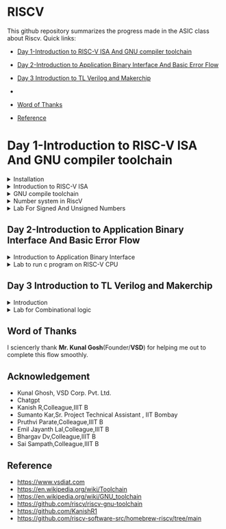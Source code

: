 # RISCV

This github repository summarizes the progress made in the ASIC class about Riscv. Quick links:

- [Day 1-Introduction to RISC-V ISA And GNU compiler toolchain ](#Day1--Introduction-to-RISC-V-ISA-And-GNU-compiler-toolchain)
  
- [Day 2-Introduction to Application Binary Interface And Basic Error Flow](#Day2--Introduction-to-Application-Binary-Interface-And-Basic-error-flow)

- [Day 3 Introduction to TL Verilog and Makerchip](#Day-3-Introduction-to-TL-Verilog-and-Makerchip.)

- []()

- [Word of Thanks](#Word-of-Thanks)

- [Reference](#reference)

# Day 1-Introduction to RISC-V ISA And GNU compiler toolchain 

<details> 
<summary> Installation </summary>
	
Steps to install Risc-tools (linux)

```
sudo apt install libboost-all-dev
git clone https://github.com/kunalg123/riscv_workshop_collaterals.git
cd riscv_workshop_collaterals
chmod +x run.sh
./run.sh

```

 Once you run it you will get make error. ignore it  and type the following command

 ```

cd ~/riscv_toolchain/iverilog/
git checkout --track -b v10-branch origin/v10-branch
git pull 
chmod 777 autoconf.sh 
./autoconf.sh 
./configure 
make
sudo make install

```

- To set the PATH variable in .bashrc

```

gedit .bashrc
#Instead of Alwin put your username
export PATH="/home/Alwin/riscv_toolchain/riscv64-unknown-elf-gcc-8.3.0-2019.08.0-x86_64-linux-ubuntu14/bin:$PATH" #Type at last line # close the bashrc and type
source .bashrc

```
For installation in mac just follow the below github link given in reference.

</details>

<details>
  <summary>Introduction to RISC-V ISA </summary>

  RISC-V ISA is a base integer ISA and must be present in any implemenatation along with some optional extension. The RISC-V has been designed to support extensive customization and specialization which can be extended  with  one  or  more  optional  instruction-set  extensions,  but  the  base  integer instructions cannot be redefine. The different instructions included in RISC-V are listed below.

1. Pseudo instructions - For e.g- mv,li,ret etc
2. Base integer instruction (RV64I, RV32I)-For e.g-lui,addi etc
3. Multiply extension (RV64M) -For e.g- mulw,divw etc
4. Single and double floating point instruction (RV64F, RV64D) -For e.g- flw,fadd etc
5. Application binary instruction 
6. Memory allocation and stack pointer

The detail of the RISC-V instructions set manual can be found [here](https://riscv.org/wp-content/uploads/2017/05/riscv-spec-v2.2.pdf).

Each base integer set is characterized by the  width  of the register (XLEN) and size of the user address space. The most important advantage of RISC-V is that it is an open standard instruction which is easily available for academics and commercial purposes free of cost.

</details>

<details>
  <summary>GNU compile toolchain</summary>

  The GNU compile toolchain is a set of programming tools in LINUX system that can be use for compiling a code to generate certain executable program, library and debugger and whose detail can be found in references. RISC-V is one such toolchain which supports C and C++ cross compiler. It supports two build modes: a generic ELF/Newlib toolchain and a more sophisticated Linux-ELF/glibc toolchain and the github link for the same can be found in references. 

1. Compiler and linker which transform the source code into an executable program
2. Libraries which provide interfaces to the operating system 
3. Debugger which is used to test and debug created program

To start off a c program to compile sum from 1 to n was written whose  codes given below as [sum1to6.c]

```

#include <stdio.h>

int main () {
	int i,sum = 0, n = 6;
	for (i = 1; i <=n; ++i) {
		sum += i;
	}
	printf("The sum of the number from 1 to %d is %d\n", n,sum);
	return 0;
	}

```

In case RISC-V GNU toolchain the follwing commands are executed

- To use the RISC-V gcc compiler or simulator, type
  
```
riscv64-unknown-elf-gcc  -o <object filename.o> <filename.c>

```
Here -01 gives 15 instructions set while -0fast gives us 12 instructions set(ubuntu) here in macos we get 15 instructions

More generic command with different options:

    `riscv64-unknown-elf-gcc <compiler option -O1 ; Ofast> <ABI specifier -lp64; -lp32; -ilp32> <architecture specifier -RV64 ; RV32> -o <object filename> <C      filename>`
    
-  To list the details of a file
  
  ```
ls -ltr <filename.o>

```

<img width="682" alt="Screenshot 2023-08-18 at 11 33 19 PM" src="https://github.com/alwinshaju08/Alwin_iiitb_asic_class/assets/69166205/c768b542-363a-4a6f-87b0-754f5d9a3484">

- To deassemble the object file 

```

riscv64-unknown-elf-objdump <object file> -d <object filename.o>

```

- Below image shows the disassembled file `sum1to6.o` with `main` function highlighted.


```

riscv64-unknown-elf-objdump <object file> -d <object filename.o> | less

```

<img width="682" alt="Screenshot 2023-08-18 at 11 33 45 PM" src="https://github.com/alwinshaju08/Alwin_iiitb_asic_class/assets/69166205/27322cef-c5db-4cbe-942f-4889623380cd">

```
/main
n

```
This code helps in seeing the main file:

<img width="1440" alt="Screenshot 2023-08-18 at 11 34 06 PM" src="https://github.com/alwinshaju08/Alwin_iiitb_asic_class/assets/69166205/0ddce653-dfe2-4331-a82d-8b4ec1fc1d1f">

here we can check the instruction set is 15 by subtracting  10214-101ac = 58\4=15 instruction sets 

** To compile:**

```
spike pk sum1ton.o
```
<img width="682" alt="Screenshot 2023-08-19 at 12 30 02 AM" src="https://github.com/alwinshaju08/Alwin_iiitb_asic_class/assets/69166205/5bbd2c8d-65e2-4e03-b234-551ad411197f">

** To debug using spike:**

```
spike -d pk sum1ton.o
```
After running the above code line a number of things can be done as demonstrated in the image below. The code can be manually debugged, part of it can be run and contents of registers can be checked.

```:q``` to quit. 

  </details>

  <details>
	  <summary>
	  Number system in RiscV
  </summary>
	  
The RISC-V architecture defines several different data types and number systems to represent and manipulate data. Here, I'll explain the basic number systems used in RISC-V:

- Binary Number System: RISC-V, like most digital systems, primarily operates on binary data. In the binary number system, numbers are represented using only two symbols: 0 and 1. Each digit in a binary number represents a power of 2. For example, the binary number "1101" represents (1 * 2^3) + (1 * 2^2) + (0 * 2^1) + (1 * 2^0) = 13 in decimal.
- Integer Representation: RISC-V supports different integer data types with varying sizes. The most common are 32-bit and 64-bit integers, denoted as "RV32" and "RV64" respectively. Integers are typically represented in two's complement form, which allows both positive and negative values to be stored and manipulated using the same hardware.
- Floating-Point Representation: RISC-V also supports floating-point operations for real numbers. Floating-point numbers are represented using a sign bit, an exponent, and a fraction (also known as mantissa). RISC-V defines different formats for floating-point numbers, including the IEEE 754 standard formats (single precision, double precision, etc.). These formats allow a wide range of values to be represented with varying levels of precision.
- Hexadecimal Notation: While binary is the fundamental representation in RISC-V, hexadecimal (base-16) notation is often used to represent binary numbers in a more human-readable form. Each hexadecimal digit represents four bits. For example, the binary number "11011010" can be represented as "DA" in hexadecimal.
- Memory Addressing: RISC-V CPUs use memory addresses to access data stored in memory. Memory addresses are typically represented in hexadecimal form. The exact memory addressing scheme depends on the specific RISC-V implementation and the memory model being used.
Overall, the RISC-V architecture provides a flexible framework for representing and manipulating different types of numbers, allowing software developers and hardware designers to efficiently perform arithmetic and logical operations on various data types within the context of RISC-V-based systems.

In computer architecture, the terms "bit," "byte," "word," and "double word" refer to different units of data storage and manipulation. These terms are used to describe the size of data that a computer's memory and processing units can handle. The specific sizes of these units can vary based on the architecture and implementation, but I'll provide you with some common interpretations:

- Bit: A bit is the smallest unit of data in computing. It can represent one of two values: 0 or 1. Bits are the building blocks of all digital information and are used to represent various types of data and instructions in a computer's memory and processing units.
- Byte: A byte is a group of 8 bits. It is the basic addressable unit of memory storage in most computer architectures. Bytes are commonly used to represent characters, numbers, and other small data elements. For example, the ASCII code for the letter 'A' is 65, which can be represented as a byte with the binary value 01000001.
- Word: The term "word" refers to the natural data size that a computer's central processing unit (CPU) can process in a single operation. The size of a word can vary between different computer architectures. In the context of x86 and x86-64 architectures, a word is typically 16 bits, while in other architectures like RISC-V, a word can be 32 bits or 64 bits. The size of a word determines the maximum amount of data that the CPU can manipulate at once, which can impact the efficiency of data processing.
- Double Word (Dword): The term "double word" (often abbreviated as "dword") is used to describe a data unit that is twice the size of a standard word. In x86 and x86-64 architectures, a double word is 32 bits, while in some other architectures, it can refer to a 64-bit value. The term "dword" is often used in the x86 family of processors to describe a 32-bit data value.
It's important to note that the exact sizes of these units can vary based on the computer architecture and implementation.
**Total Number of pattern by RV64 will be 2^64**
**RISC- doubleword can represent '0' to '(2^64 - 1)' unsigned numbers or positive numbers**

  <img width="1440" alt="Screenshot 2023-08-19 at 2 15 56 AM" src="https://github.com/alwinshaju08/Alwin_iiitb_asic_class/assets/69166205/44fcfeb1-56a6-4982-b172-864357dfe28d">

## Signed Numbers
To find negative number: we find 2's complement
- First the normal binary of the +ve number 
- Then we invert the number
- Then we add +1 to it
(-1,152,991,877,645,991,936)dec = (0001000000000000010000000000000100000000000000000000000000000000)bin
				  (1110111111111111101111111111111011111111111111111111111111111111)bin
											+1
  				    (1110111111111111101111111111111100000000000000000000000000000000)bin


  </details>
  
<details>
<summary>Lab For Signed And Unsigned Numbers</summary>

Code for unsignedHighest:

```
#include <stdio.h>
#include <math.h>
int main() {
unsigned long long int max = (unsigned long long int) (pow(2,64) -1);
printf("highest number represented by unsigned long long int is %llu\n", max);
return 0;
}

```

<img width="682" alt="Screenshot 2023-08-19 at 2 37 14 AM" src="https://github.com/alwinshaju08/Alwin_iiitb_asic_class/assets/69166205/abfe12ba-f1e9-40c1-b3a3-1c267d73fcec">


This show the Highest value for Unsigned Numbers
if we tweak the code to get the lowest value for Unsigned Number by changing (pow(2,64) * -1);

![Screenshot 2023-08-19 at 2 41 16 AM](https://github.com/alwinshaju08/Alwin_iiitb_asic_class/assets/69166205/7e655ffe-1b19-40d5-a041-14108865fc2b)

Code for signed Numbers:

```
#include <stdio.h>
#include <math.h>
int main(){
long long int max = (long long int) (pow(2,10) * -1);
printf("highest number represented by long long int is %lld\n", max);
return 0;
}

```

<img width="682" alt="Screenshot 2023-08-19 at 2 46 18 AM" src="https://github.com/alwinshaju08/Alwin_iiitb_asic_class/assets/69166205/ecf3d7cf-ee06-4d48-a146-9a974c09660b">


## Example no.1

code:

```
#include <stdio.h>
#include <math.h>
int main() {
long long int max = (int) (pow(2,63) -1);
long long int min = (int) (pow(2,63) * -1);
printf("highest number represented by long long int is %lld\n", max);
printf("lowest number represented by long long int is %lld\n", min);
return 0;

```

![Screenshot 2023-08-19 at 2 56 52 AM](https://github.com/alwinshaju08/Alwin_iiitb_asic_class/assets/69166205/d881e7f5-2837-402c-a6e0-3df8a7336d8e)

Here in this code we have to change :

```
long long int max = (long long int) (pow(2,63) -1);
long long int min = (long long int) (pow(2,63) * -1);

```
so corrected output :

<img width="682" alt="Screenshot 2023-08-19 at 3 06 23 AM" src="https://github.com/alwinshaju08/Alwin_iiitb_asic_class/assets/69166205/fc038bb5-9e97-4c83-afaa-ba2e1aa22224">

Table : 

<img width="1440" alt="Screenshot 2023-08-19 at 2 59 33 AM" src="https://github.com/alwinshaju08/Alwin_iiitb_asic_class/assets/69166205/2769ceb4-e909-48f9-a051-d5b23163e190">


## labwork:

1.FOR THE C PROGRAM USED IN LABS, USE A VALUE OF N=9, COMPILE AND SIMULATE USING GCC COMPILER. WHAT IS THE OUTPUT YOU GET?

<img width="682" alt="Screenshot 2023-08-19 at 2 58 25 PM" src="https://github.com/alwinshaju08/RISCV/assets/69166205/f9aa4d1f-af6a-4afc-96a4-e014b9af6dd6">

2.AS SHOWN IN LABS, COMPILE THE C PROGRAM (N=9) USING RISCV-GCC COMPILER WITH O1 SWITCH AND LOOK AT ASSEMBLY CODE USING RISCV-OBJDMP. WHAT IS THE MEMORY LOCATION OF "PRINTF" SUBROUTINE ?

<img width="1440" alt="Screenshot 2023-08-19 at 3 01 02 PM" src="https://github.com/alwinshaju08/RISCV/assets/69166205/825fca29-1ccb-45ca-b05e-0c1293afa521">

3.HOW MANY INSTRUCTIONS ARE USED IN "PRINTF" SUBROUTINE FOR C PROGRAM (N=9) COMPILED WITH RISCV-GCC AND O1 SWITCH?

ans.21

4.AS SHOWN IN LABS, COMPILE THE C PROGRAM (N=9) USING RISCV-GCC COMPILER WITH OFAST SWITCH AND LOOK AT ASSEMBLY CODE USING RISCV-OBJDMP. HOW MANY INSTRUCTIONS ARE USED BY "MAIN" PROGRAM ?

ans.11

5.DEBUG C PROGRAM (N=9) WITH SPIKE AND RUN UNTIL PC IS 10200. WHAT ARE THE CONTENTS OF REGISTER A0?

![Screenshot 2023-08-19 at 3 07 34 PM](https://github.com/alwinshaju08/RISCV/assets/69166205/10b6bea1-6fcf-4342-9940-f6d6f5d779a9)

6.DEBUG C PROGRAM (N=9) WITH SPIKE AND RUN UNTIL PC IS 10200. WHAT ARE THE CONTENTS OF REGISTER SP?

<img width="682" alt="Screenshot 2023-08-19 at 3 09 51 PM" src="https://github.com/alwinshaju08/RISCV/assets/69166205/f23d64f2-9974-453c-832c-7fefdd59e029">

7.DEBUG C PROGRAM (N=9) WITH SPIKE AND RUN UNTIL PC IS 101C4. WHAT ARE THE CONTENTS OF REGISTER A0?

<img width="682" alt="Screenshot 2023-08-19 at 3 12 38 PM" src="https://github.com/alwinshaju08/RISCV/assets/69166205/80952a0c-6c71-42d0-ba5e-92878cdd238b">

8.DEBUG C PROGRAM (N=9) WITH SPIKE AND RUN UNTIL PC IS 10212. WHAT IS THE OUTPUT ON SHELL?

<img width="682" alt="Screenshot 2023-08-19 at 3 14 05 PM" src="https://github.com/alwinshaju08/RISCV/assets/69166205/78a4d405-fdde-467a-82e1-560844915563">

</details>


## Day 2-Introduction to Application Binary Interface And Basic Error Flow

<details>
<summary>
	Introduction to Application Binary Interface
</summary>
	
* The application program can directly access the registers of the RISC V architecture using something known as system calls. The ABI (also known as system call interface enables the application to access the hardware resources via registers.
  
* In RISC V architecture, the width of the register is defined as XLEN. For RV64 and RV32, the widths are 64 bits and 32 bits, respectively.
  
* RISC V belongs to the little endian memory addressing system, which means that the least significant byte of a word is stored in the smallest memory address.

An Application Binary Interface is a set of rules enforced by the operating system on a specific architecture. So, Linker converts relocatable machine code to absolute machine code via ABI interface specific to the architecture of machine.
Just like how application program interface (API) is used by application programs to access the standard libraries, an application binary interface or system  call interface is utilised to access hardware resources . The ISA is inherently divided into two parts: *User & System ISA* and *User ISA*  the latter is available to the user directly by system calls. 
  
Now, how does the ABI access the hardware resources? 
- It uses different registers(32 in number) which are each of width `XLEN = 32 bit` for RV32 (~`XLEN = 64 for RV64`) . On a higher level of abstraction these registers are accessed by their respective ABI names.
  
  For base integer instructions there are broadly 3 types of of such registers:
  - I-type : For instructions having immediate values as operands.
  - R-type : For instructions having only registers as operands.
  - S-type : For instructions used for storing operations.

So, it is system call interface used by the application program to access the registers specific to architecture. Overhere the architecture is RISC-V, so to access 32 registers of RISC-V below is the table which shows the calling convention (ABI name) given to registers for the application programmer to use.


# Load,Add And Store Instructions

	ld x8,16(x23)
 
 here ld is for load doubleword,x8 shows destination register (rd),16 is offset,x23 is source register . This is I type Instructions  :

<img width="1033" alt="Screenshot 2023-08-19 at 11 24 09 AM" src="https://github.com/alwinshaju08/RISCV/assets/69166205/d9f8e2ce-f424-47dc-934f-b00ef5d9de4a">

	add x8,x29,x8
 here add is function,x8 is destination register (rd),x29 & x8 is source register. This is R type Instructions  :

 ![Screenshot 2023-08-19 at 11 24 19 AM](https://github.com/alwinshaju08/RISCV/assets/69166205/32aeb799-fa17-4dc2-9186-7b142f341f10)

 	sd x8,8(x23)
  here store is store doubleword,x8 is data registers,8 tell offset(immediate) ,x23 is source register. This is S type Instructions  :

  ![Screenshot 2023-08-19 at 11 31 29 AM](https://github.com/alwinshaju08/RISCV/assets/69166205/b20b0475-88b1-45e1-88cd-84e19cbec61a)

Here in each Instructions set we can see register are of 5 bits so total number of register = 2^5 = 32 registers

# RISC-V Block Diagram

![RISC-V](https://github.com/kuby1412/RISC-V-MYTH-Workshop/blob/master/Documentation/Block%20Diagram.PNG)

![RISC-V](https://github.com/kuby1412/RISC-V-MYTH-Workshop/blob/master/Documentation/Block%20Diagram%20v2.PNG)


![calling_convention](https://github.com/kuby1412/RISC-V-MYTH-Workshop/blob/master/Documentation/ABI.png)

## labworks

Code for labwork:

<img width="1440" alt="Screenshot 2023-08-19 at 3 59 15 PM" src="https://github.com/alwinshaju08/RISCV/assets/69166205/8440a5c2-7781-4288-8a73-07f7872c76db">


1.MODIFY 1TO9_CUSTOM.C AND LOAD.S AS SHOWN IN VIDEO. WHAT IS THE OUTPUT OF SIMULATION WITH -OFAST ?

![Screenshot 2023-08-19 at 3 42 33 PM](https://github.com/alwinshaju08/RISCV/assets/69166205/cb6dd5a6-f0bb-4c53-b6ec-ecda65c6e1e7)

2.WHAT IS THE MEMORY LOCATION OF LOAD SUBROUTINE?

![Screenshot 2023-08-19 at 3 33 59 PM](https://github.com/alwinshaju08/RISCV/assets/69166205/8fa6ac44-a7e0-47ab-bba8-c4f47cdb0b6f)

3.WHAT IS THE MEMORY LOCATION OF LOOP SUBROUTINE?

 <img width="682" alt="Screenshot 2023-08-19 at 3 37 39 PM" src="https://github.com/alwinshaju08/RISCV/assets/69166205/aeb90c06-d65e-4214-80d4-568d12f52eb3">

4.OPEN SPIKE DEBUGGER AND RUN 1TO9_CUSTOM.O UNTIL PC IS 101AC WHAT IS THE VALUE OF A0 AND A1 REGISTERS?

<img width="682" alt="Screenshot 2023-08-19 at 3 50 20 PM" src="https://github.com/alwinshaju08/RISCV/assets/69166205/7d2f5b78-0e7e-45ae-a72b-b2117004e0bc">

5.OPEN SPIKE DEBUGGER AND RUN 1TO9_CUSTOM.O UNTIL PC IS 101B2 WHAT IS THE VALUE OF A0 AND A1 REGISTERS?

<img width="638" alt="Screenshot 2023-08-19 at 3 54 07 PM" src="https://github.com/alwinshaju08/RISCV/assets/69166205/409a3ab5-0485-4336-826a-4e4c29bb05a7">

</details>

<details>
	<summary>Lab to run c program on RISC-V CPU</summary>

 <img width="1440" alt="Screenshot 2023-08-19 at 5 49 22 PM" src="https://github.com/alwinshaju08/RISCV/assets/69166205/ff0d999e-3631-455c-9e23-7dca14779118">

Here we have riscv cpu program code through which we send the HEX format file of c program to show output the output of the given code 

```
chmod 777 rv32im.sh
./rv32im.sh 

```
<img width="682" alt="Screenshot 2023-08-19 at 5 52 57 PM" src="https://github.com/alwinshaju08/RISCV/assets/69166205/3db2b137-a683-40db-bfb8-e9ef5f5480fd">

Input hex file to sent through verilog code:

firmware.hex:

<img width="682" alt="Screenshot 2023-08-19 at 5 53 44 PM" src="https://github.com/alwinshaju08/RISCV/assets/69166205/bbe00737-8a05-4ab7-9f7f-52ac30308975">

firmware32.hex:

<img width="682" alt="Screenshot 2023-08-19 at 5 53 54 PM" src="https://github.com/alwinshaju08/RISCV/assets/69166205/4743a68b-6822-485f-a33d-c0a13e2d2e11">

</details>

## Day 3 Introduction to TL Verilog and Makerchip
<details >
<summary >Introduction</summary>

TL-Verilog was used as the HDL of choice for this project. Projects on Makerchip can be completely designed using TL-Verilog. Transaction Level - Verilog standard is an extension of Verilog which has various advantages like simpler syntax, shorter codes and easy pipelining. You can learn more about TL-Verilog [here](http://tl-x.org/).

Timing abstract can be done in TL-Verilog. This model is specified for pipelines where the sequential elements are generated by tools from the pipelined specification. This allows for easy retiming without the risk of introduction of any functional bugs. More information on timing abstract in TL-Verilog can be found in the IEEE paper ["Timing-Abstract Circuit Design in Transaction-Level Verilog" by Steven Hoover](https://ieeexplore.ieee.org/document/8119264).

</details>

<details >
<summary >Lab for Combinational logic </summary>

Makerchip IDE

Makerchip is a free online environment for developing high-quality integrated circuits. You can code, compile, simulate, and debug Verilog designs, all from your browser. Your code, block diagrams, and waveforms are tightly integrated.

## Loading pythagorean Example on Makerchip IDE

<img width="1274" alt="Screenshot 2023-08-19 at 10 11 28 PM" src="https://github.com/alwinshaju08/RISCV/assets/69166205/91877916-5394-48e6-a156-659fbe506cc6">

## AND Gate Example on Makerchip IDE

<img width="1274" alt="Screenshot 2023-08-19 at 10 33 45 PM" src="https://github.com/alwinshaju08/RISCV/assets/69166205/2adf559c-45f2-41f4-9f19-2602b09266a4">




</details>


## Word of Thanks
I sciencerly thank **Mr. Kunal Gosh**(Founder/**VSD**) for helping me out to complete this flow smoothly.

## Acknowledgement
- Kunal Ghosh, VSD Corp. Pvt. Ltd.
- Chatgpt
- Kanish R,Colleague,IIIT B
- Sumanto Kar,Sr. Project Technical Assistant , IIT Bombay
- Pruthvi Parate,Colleague,IIIT B
- Emil Jayanth Lal,Colleague,IIIT B
- Bhargav Dv,Colleague,IIIT B
- Sai Sampath,Colleague,IIIT B
  
## Reference 
- https://www.vsdiat.com
- https://en.wikipedia.org/wiki/Toolchain
- https://en.wikipedia.org/wiki/GNU_toolchain
- https://github.com/riscv/riscv-gnu-toolchain
- https://github.com/KanishR1
- https://github.com/riscv-software-src/homebrew-riscv/tree/main
